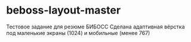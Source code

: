 # beboss-layout-master

Тестовое задание для резюме БИБОСС
Сделана адаптивная вёрстка под маленькие экраны (1024) и мобильные (менее 767)
